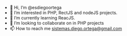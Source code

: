 - 👋 Hi, I’m @esdiegoortega
- 👀 I’m interested in PHP, RectJS and nodeJS projects.
- 🌱 I’m currently learning ReacJS.
- 💞️ I’m looking to collaborate on in PHP projects
- 📫 How to reach me sistemas.diego.ortega@gmail.com

<!---
esdiegoortega/esdiegoortega is a ✨ special ✨ repository because its `README.md` (this file) appears on your GitHub profile.
You can click the Preview link to take a look at your changes.
--->
